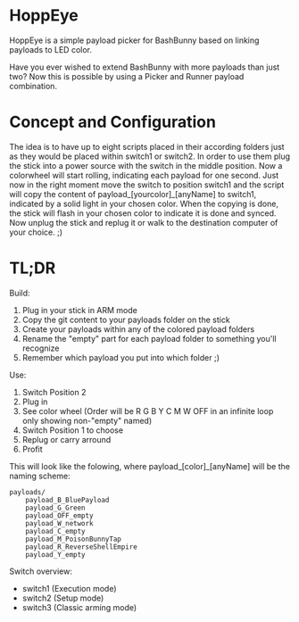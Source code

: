# HoppEye
HoppEye is a simple payload picker for BashBunny based on linking payloads to LED color.

Have you ever wished to extend BashBunny with more payloads than just two?
Now this is possible by using a Picker and Runner payload combination.

# Concept and Configuration

The idea is to have up to eight scripts placed in their according folders just as they would be placed within switch1 or switch2. In order to use them plug the stick into a power source with the switch in the middle position. Now a colorwheel will start rolling, indicating each payload for one second. Just now in the right moment move the switch to position switch1 and the script will copy the content of payload\_[yourcolor]\_[anyName] to switch1, indicated by a solid light in your chosen color. When the copying is done, the stick will flash in your chosen color to indicate it is done and synced. Now unplug the stick and replug it or walk to the destination computer of your choice. ;) 

# TL;DR

Build:
1. Plug in your stick in ARM mode
2. Copy the git content to your payloads folder on the stick
3. Create your payloads within any of the colored payload folders
4. Rename the "empty" part for each payload folder to something you'll recognize
5. Remember which payload you put into which folder ;)

Use:
1. Switch Position 2
2. Plug in
3. See color wheel (Order will be R G B Y C M W OFF in an infinite loop only showing non-"empty" named)
4. Switch Position 1 to choose
5. Replug or carry arround
6. Profit

This will look like the folowing, where payload\_[color]\_[anyName] will be the naming scheme:

```
payloads/
	payload_B_BluePayload
	payload_G_Green
	payload_OFF_empty
	payload_W_network
	payload_C_empty  
	payload_M_PoisonBunnyTap
	payload_R_ReverseShellEmpire
	payload_Y_empty
```

Switch overview:
- switch1 (Execution mode)
- switch2 (Setup mode)
- switch3 (Classic arming mode)
